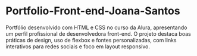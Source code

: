 # Portfolio-Front-end-Joana-Santos
Portfólio desenvolvido com HTML e CSS no curso da Alura, apresentando um perfil profissional de desenvolvedora front-end. O projeto destaca boas práticas de design, uso de flexbox e fontes personalizadas, com links interativos para redes sociais e foco em layout responsivo.
